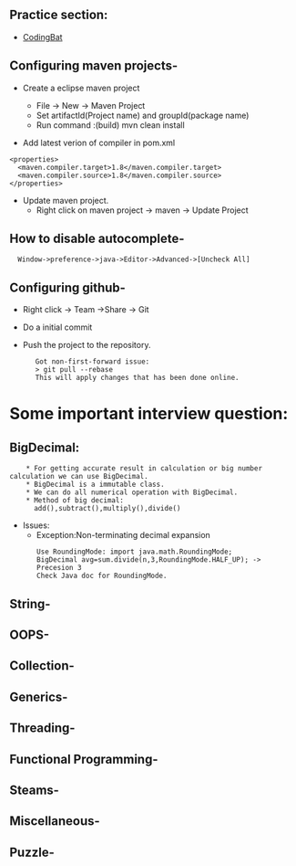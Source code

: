 ## Practice section:
   * [CodingBat](http://codingbat.com/java)

## Configuring maven projects-

   * Create a eclipse maven project
     * File -> New -> Maven Project
     * Set artifactId(Project name) and groupId(package name)
     * Run command :(build)
       mvn clean install 
     
   * Add latest verion of compiler in pom.xml
   
    
    <properties>
      <maven.compiler.target>1.8</maven.compiler.target>
      <maven.compiler.source>1.8</maven.compiler.source> 
    </properties> 
    
   
   * Update maven project.
      * Right click on maven project -> maven -> Update Project
      
 ## How to disable autocomplete-
 
      Window->preference->java->Editor->Advanced->[Uncheck All]
 
 
 ## Configuring github-
   * Right click -> Team ->Share -> Git
   * Do a initial commit
   * Push the project to the repository.
   
            Got non-first-forward issue:
            > git pull --rebase
            This will apply changes that has been done online.
        
 
 # Some important interview question:
   ## BigDecimal:
   
        * For getting accurate result in calculation or big number calculation we can use BigDecimal.
        * BigDecimal is a immutable class.
        * We can do all numerical operation with BigDecimal.
        * Method of big decimal:
          add(),subtract(),multiply(),divide()  
   * Issues:
      * Exception:Non-terminating decimal expansion
         ```
         Use RoundingMode: import java.math.RoundingMode;
         BigDecimal avg=sum.divide(n,3,RoundingMode.HALF_UP); -> Precesion 3
         Check Java doc for RoundingMode. 
    
         ```
        
        
         
   ## String-
   ## OOPS-
   ## Collection-
   ## Generics-
   ## Threading-
   ## Functional Programming-
   ## Steams-
   ## Miscellaneous-
   ## Puzzle-
 
 
 
    

